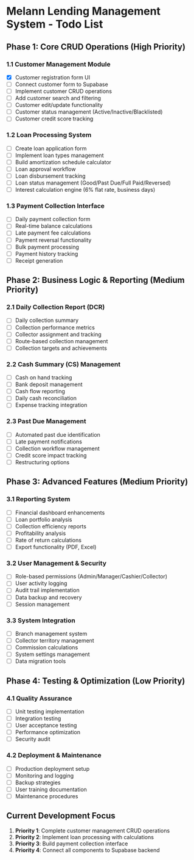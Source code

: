 # Melann Lending Management System - Todo List

## Phase 1: Core CRUD Operations (High Priority)

### 1.1 Customer Management Module
- [x] Customer registration form UI
- [ ] Connect customer form to Supabase
- [ ] Implement customer CRUD operations
- [ ] Add customer search and filtering
- [ ] Customer edit/update functionality
- [ ] Customer status management (Active/Inactive/Blacklisted)
- [ ] Customer credit score tracking

### 1.2 Loan Processing System
- [ ] Create loan application form
- [ ] Implement loan types management
- [ ] Build amortization schedule calculator
- [ ] Loan approval workflow
- [ ] Loan disbursement tracking
- [ ] Loan status management (Good/Past Due/Full Paid/Reversed)
- [ ] Interest calculation engine (6% flat rate, business days)

### 1.3 Payment Collection Interface
- [ ] Daily payment collection form
- [ ] Real-time balance calculations
- [ ] Late payment fee calculations
- [ ] Payment reversal functionality
- [ ] Bulk payment processing
- [ ] Payment history tracking
- [ ] Receipt generation

## Phase 2: Business Logic & Reporting (Medium Priority)

### 2.1 Daily Collection Report (DCR)
- [ ] Daily collection summary
- [ ] Collection performance metrics
- [ ] Collector assignment and tracking
- [ ] Route-based collection management
- [ ] Collection targets and achievements

### 2.2 Cash Summary (CS) Management
- [ ] Cash on hand tracking
- [ ] Bank deposit management
- [ ] Cash flow reporting
- [ ] Daily cash reconciliation
- [ ] Expense tracking integration

### 2.3 Past Due Management
- [ ] Automated past due identification
- [ ] Late payment notifications
- [ ] Collection workflow management
- [ ] Credit score impact tracking
- [ ] Restructuring options

## Phase 3: Advanced Features (Medium Priority)

### 3.1 Reporting System
- [ ] Financial dashboard enhancements
- [ ] Loan portfolio analysis
- [ ] Collection efficiency reports
- [ ] Profitability analysis
- [ ] Rate of return calculations
- [ ] Export functionality (PDF, Excel)

### 3.2 User Management & Security
- [ ] Role-based permissions (Admin/Manager/Cashier/Collector)
- [ ] User activity logging
- [ ] Audit trail implementation
- [ ] Data backup and recovery
- [ ] Session management

### 3.3 System Integration
- [ ] Branch management system
- [ ] Collector territory management
- [ ] Commission calculations
- [ ] System settings management
- [ ] Data migration tools

## Phase 4: Testing & Optimization (Low Priority)

### 4.1 Quality Assurance
- [ ] Unit testing implementation
- [ ] Integration testing
- [ ] User acceptance testing
- [ ] Performance optimization
- [ ] Security audit

### 4.2 Deployment & Maintenance
- [ ] Production deployment setup
- [ ] Monitoring and logging
- [ ] Backup strategies
- [ ] User training documentation
- [ ] Maintenance procedures

## Current Development Focus
1. **Priority 1**: Complete customer management CRUD operations
2. **Priority 2**: Implement loan processing with calculations
3. **Priority 3**: Build payment collection interface
4. **Priority 4**: Connect all components to Supabase backend